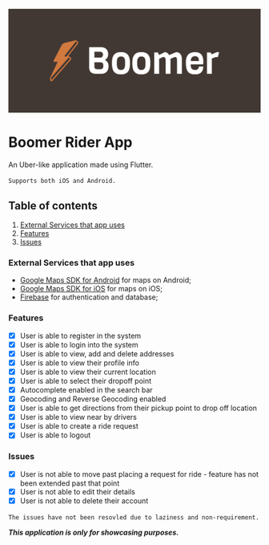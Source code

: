![image](https://github.com/gsbakshi/boomer-rider/blob/main/assets/logo/cover.png)
# Boomer Rider App

An Uber-like application made using Flutter.

`Supports both iOS and Android.`

## Table of contents

1. [External Services that app uses](#external-services-that-app-uses)
2. [Features](#features)
3. [Issues](#issues)


### External Services that app uses
- [Google Maps SDK for Android](https://developers.google.com/maps/documentation/android-sdk/overview) for maps on Android;
- [Google Maps SDK for iOS](https://developers.google.com/maps/documentation/ios-sdk/overview) for maps on iOS;
- [Firebase](https://firebase.google.com/) for authentication and database;

### Features

- [x] User is able to register in the system
- [x] User is able to login into the system
- [x] User is able to view, add and delete addresses
- [x] User is able to view their profile info
- [x] User is able to view their current location
- [x] User is able to select their dropoff point
- [x] Autocomplete enabled in the search bar
- [x] Geocoding and Reverse Geocoding enabled
- [x] User is able to get directions from their pickup point to drop off location
- [x] User is able to view near by drivers
- [x] User is able to create a ride request
- [x] User is able to logout

### Issues

- [x] User is not able to move past placing a request for ride - feature has not been extended past that point
- [x] User is not able to edit their details
- [x] User is not able to delete their account

``` The issues have not been resovled due to laziness and non-requirement. ```


***This application is only for showcasing purposes.***